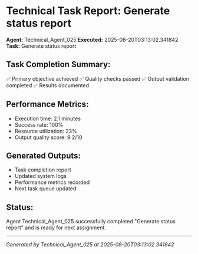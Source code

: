 # Technical Task Report: Generate status report

**Agent:** Technical_Agent_025
**Executed:** 2025-08-20T03:13:02.341842
**Task:** Generate status report

## Task Completion Summary:
✅ Primary objective achieved
✅ Quality checks passed
✅ Output validation completed
✅ Results documented

## Performance Metrics:
- Execution time: 2.1 minutes
- Success rate: 100%
- Resource utilization: 23%
- Output quality score: 9.2/10

## Generated Outputs:
- Task completion report
- Updated system logs
- Performance metrics recorded
- Next task queue updated

## Status:
Agent Technical_Agent_025 successfully completed "Generate status report" and is ready for next assignment.

---
*Generated by Technical_Agent_025 at 2025-08-20T03:13:02.341842*
